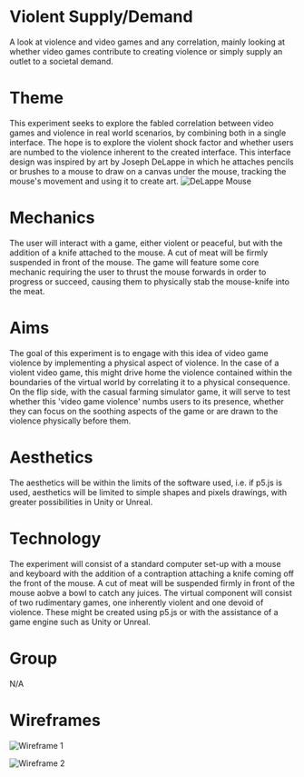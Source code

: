 # Violent Supply/Demand
A look at violence and video games and any correlation, mainly looking at whether video games contribute to creating violence or simply supply an outlet to a societal demand. 

# Theme  
This experiment seeks to explore the fabled correlation between video games and violence in real world scenarios, by combining both in a single interface. The hope is to explore the violent shock factor and whether users are numbed to the violence inherent to the 
created interface. 
This interface design was inspired by art by Joseph DeLappe in which he attaches pencils or brushes to a mouse to draw on a canvas under the mouse, tracking the mouse's movement and using it to create art. ![DeLappe Mouse](https://images.squarespace-cdn.com/content/v1/64b90e355ad38d2e2aa886cf/a7b531d0-7a47-4f76-a683-cb4999930f5f/Artist%27s+Mouse.jpg?format=1000w) 

# Mechanics  
The user will interact with a game, either violent or peaceful, but with the addition of a knife attached to the mouse. A cut of meat will be firmly suspended in front of the mouse. The game will feature some core mechanic requiring the user to thrust
the mouse forwards in order to progress or succeed, causing them to physically stab the mouse-knife into the meat. 

# Aims  
The goal of this experiment is to engage with this idea of video game violence by implementing a physical aspect of violence. In the case of a violent video game, this might drive home the violence contained within the boundaries of the virtual world
by correlating it to a physical consequence. On the flip side, with the casual farming simulator game, it will serve to test whether this 'video game violence' numbs users to its presence, whether they can focus on the soothing aspects of the game or are
drawn to the violence physically before them. 

# Aesthetics
The aesthetics will be within the limits of the software used, i.e. if p5.js is used, aesthetics will be limited to simple shapes and pixels drawings, with greater possibilities in Unity or Unreal. 

# Technology 
The experiment will consist of a standard computer set-up with a mouse and keyboard with the addition of a contraption attaching a knife coming off the front of the mouse. A cut of meat will be suspended firmly in front of the mouse aobve a bowl to catch
any juices. The virtual component will consist of two rudimentary games, one inherently violent and one devoid of violence. These might be created using p5.js or with the assistance of a game engine such as Unity or Unreal. 

# Group  
N/A 

# Wireframes 

![Wireframe 1](https://github.com/HawkunaMatata/FormativeWeek8/assets/150437837/d8c3b21b-be11-40bd-ad33-7420a1d6c79c)

![Wireframe 2](https://github.com/HawkunaMatata/FormativeWeek8/assets/150437837/a83f082d-3f33-4d95-893c-0ec62d461c98)
# 
